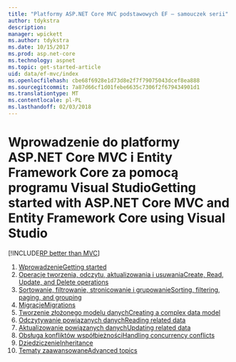 ```yaml
---
title: "Platformy ASP.NET Core MVC podstawowych EF — samouczek serii"
author: tdykstra
description: 
manager: wpickett
ms.author: tdykstra
ms.date: 10/15/2017
ms.prod: asp.net-core
ms.technology: aspnet
ms.topic: get-started-article
uid: data/ef-mvc/index
ms.openlocfilehash: cbe68f6928e1d73d8e2f7f79075043dcef8ea888
ms.sourcegitcommit: 7a87d66cf1d01febe6635c7306f2f679434901d1
ms.translationtype: MT
ms.contentlocale: pl-PL
ms.lasthandoff: 02/03/2018
---
```

# <a name="getting-started-with-aspnet-core-mvc-and-entity-framework-core-using-visual-studio"></a><span data-ttu-id="29cf4-102">Wprowadzenie do platformy ASP.NET Core MVC i Entity Framework Core za pomocą programu Visual Studio</span><span class="sxs-lookup"><span data-stu-id="29cf4-102">Getting started with ASP.NET Core MVC and Entity Framework Core using Visual Studio</span></span>

[!INCLUDE[RP better than MVC](../../includes/RP-EF/rp-over-mvc.md)]

1. [<span data-ttu-id="29cf4-103">Wprowadzenie</span><span class="sxs-lookup"><span data-stu-id="29cf4-103">Getting started</span></span>](intro.md)
2. [<span data-ttu-id="29cf4-104">Operacje tworzenia, odczytu, aktualizowania i usuwania</span><span class="sxs-lookup"><span data-stu-id="29cf4-104">Create, Read, Update, and Delete operations</span></span>](crud.md)
3. [<span data-ttu-id="29cf4-105">Sortowanie, filtrowanie, stronicowanie i grupowanie</span><span class="sxs-lookup"><span data-stu-id="29cf4-105">Sorting, filtering, paging, and grouping</span></span>](sort-filter-page.md)
4. [<span data-ttu-id="29cf4-106">Migracje</span><span class="sxs-lookup"><span data-stu-id="29cf4-106">Migrations</span></span>](migrations.md)
5. [<span data-ttu-id="29cf4-107">Tworzenie złożonego modelu danych</span><span class="sxs-lookup"><span data-stu-id="29cf4-107">Creating a complex data model</span></span>](complex-data-model.md)
6. [<span data-ttu-id="29cf4-108">Odczytywanie powiązanych danych</span><span class="sxs-lookup"><span data-stu-id="29cf4-108">Reading related data</span></span>](read-related-data.md)
7. [<span data-ttu-id="29cf4-109">Aktualizowanie powiązanych danych</span><span class="sxs-lookup"><span data-stu-id="29cf4-109">Updating related data</span></span>](update-related-data.md)
8. [<span data-ttu-id="29cf4-110">Obsługa konfliktów współbieżności</span><span class="sxs-lookup"><span data-stu-id="29cf4-110">Handling concurrency conflicts</span></span>](concurrency.md)
9. [<span data-ttu-id="29cf4-111">Dziedziczenie</span><span class="sxs-lookup"><span data-stu-id="29cf4-111">Inheritance</span></span>](inheritance.md)
10. [<span data-ttu-id="29cf4-112">Tematy zaawansowane</span><span class="sxs-lookup"><span data-stu-id="29cf4-112">Advanced topics</span></span>](advanced.md)
